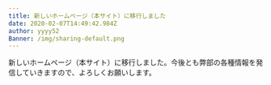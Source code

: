 ```yaml
---
title: 新しいホームページ（本サイト）に移行しました
date: 2020-02-07T14:49:42.984Z
author: yyyy52
Banner: /img/sharing-default.png
---
```

新しいホームページ（本サイト）に移行しました。今後とも弊部の各種情報を発信していきますので、よろしくお願いします。
